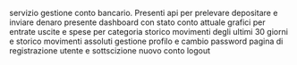 servizio gestione  conto bancario.
Presenti api per  prelevare depositare e inviare denaro 
presente dashboard con  stato conto attuale  grafici per entrate uscite e spese per categoria 
storico movimenti degli ultimi 30 giorni e storico movimenti assoluti
gestione profilo  e cambio password 
pagina di registrazione utente e sottscizione  nuovo conto 
logout
